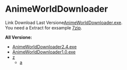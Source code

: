 # AnimeWorldDownloader
Link Download Last Versione[AnimeWorldDownloader.exe](https://puu.sh/D1VgY/c9003a87f0.7z). <br>
You need a Extract for exsample [7zip](https://www.7-zip.org/).

**All Versione:**

- [AnimeWorldDownloader2.4.exe](https://puu.sh/D2s9g/4539aaccd2.zip)
- [AnimeWorldDownloader1.0.exe](https://puu.sh/D1VgY/c9003a87f0.7z)
- [z](#)
  - [a](#a)
